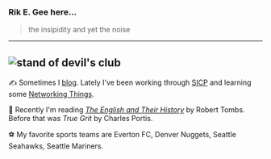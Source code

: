 ### Rik E. Gee here...
> the insipidity and yet the noise
---
![stand of devil's club](https://rickysquid.org/images/ghub_banner-r2.jpg)
---
✍️ Sometimes I [blog](https://rickysquid.org). Lately I've been working through [SICP](https://mitpress.mit.edu/sites/default/files/sicp/full-text/book/book.html) and learning some [Networking Things](https://gaia.cs.umass.edu/kurose_ross/eighth.htm).

📖 Recently I'm reading [*The English and Their History*](https://www.theguardian.com/books/2014/nov/17/the-english-and-their-history-review-robert-tombs-resounding-importance) by Robert Tombs. Before that was *True Grit* by Charles Portis. 

⚽ My favorite sports teams are Everton FC, Denver Nuggets, Seattle Seahawks, Seattle Mariners.
